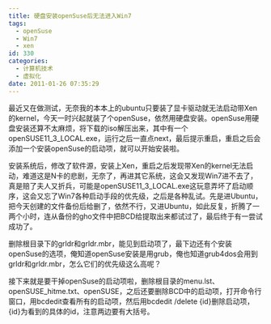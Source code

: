 ```yaml
---
title: 硬盘安装openSuse后无法进入Win7
tags:
  - openSuse
  - Win7
  - xen
id: 330
categories:
  - 计算机技术
  - 虚拟化
date: 2011-01-26 07:35:29
---
```


最近又在做测试，无奈我的本本上的ubuntu只要装了显卡驱动就无法启动带Xen的kernel，今天一时兴起就装了个openSuse，依然用硬盘安装。openSuse用硬盘安装还算不太麻烦，将下载的iso解压出来，其中有一个openSUSE11_3_LOCAL.exe，运行之后一直点next，最后提示重启，重启之后会添加一个安装openSuse的启动项，就可以开始安装啦。

<!--more-->

安装系统后，修改了软件源，安装上Xen，重启之后发现带Xen的kernel无法启动，难道这是N卡的悲剧，无奈了，再进其它系统，这会又发现Win7进不去了，真是赔了夫人又折兵，可能是openSUSE11_3_LOCAL.exe这玩意弄坏了启动顺序，这会又忘了Win7各种启动手段的优先级，之后是各种乱试。先是进Ubuntu，把今天创建的文件备份后给删了，依然不行，又进Ubuntu，如此反复，折腾了一两个小时，连从备份的gho文件中把BCD给提取出来都试过了，最后终于有一尝试成功了。

删除根目录下的grldr和grldr.mbr，能见到启动项了，最下边还有个安装openSuse的选项，俺知道openSuse安装是用grub，俺也知道grub4dos会用到grldr和grldr.mbr，怎么它们的优先级这么高呢？

接下来就是要干掉openSuse的启动项啦，删除根目录的menu.lst、openSUSE_hitme.txt、openSUSE，之后还要删除BCD中的启动项，打开命令行窗口，用bcdedit查看所有的启动项，然后用bcdedit /delete {id}删除启动项，{id}为看到的具体的id，注意两边要有大括号。

